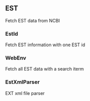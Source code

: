 ## EST
Fetch EST data from NCBI

### EstId
Fetch EST information with one EST id

### WebEnv
Fetch all EST data with a search iterm

### EstXmlParser
EXT xml file parser